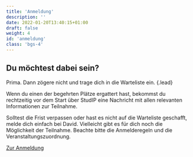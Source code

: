 ```yaml
---
title: 'Anmeldung'
description: ''
date: 2022-01-20T13:40:15+01:00
draft: false
weight: 4
id: 'anmeldung'
class: 'bgs-4'
---
```


## Du möchtest dabei sein?

Prima. Dann zögere nicht und trage dich in die Warteliste ein.
{.lead}

Wenn du einen der begehrten Plätze ergattert hast, bekommst du rechtzeitig vor dem Start über StudIP eine Nachricht mit allen relevanten Informationen zur Teilnahme.

Solltest die Frist verpassen oder hast es nicht auf die Warteliste geschafft, melde dich einfach bei David. Vielleicht gibt es für dich noch die Möglichkeit der Teilnahme. Beachte bitte die Anmelderegeln und die Veranstaltungszuordnung.

<p>
  <a href="{{ .Site.Params.links.studip }}" class="button" target="hawk" rel="noopener noreferrer">
    <span>Zur Anmeldung</span>
  </a>
</p>
